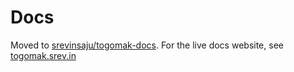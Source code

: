 # Docs 

Moved to [srevinsaju/togomak-docs](https://github.com/srevinsaju/togomak-docs).
For the live docs website, see [togomak.srev.in](https://togomak.srev.in)
